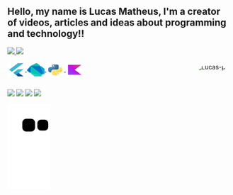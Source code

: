 ## Hello, my name is Lucas Matheus, I'm a creator of videos, articles and ideas about programming and technology!!
<div align="left">
  <a href="https://github.com/LucasMatheusDev">
  <img height="180em" src="https://github-readme-stats.vercel.app/api?username=LucasMatheusDev&show_icons=true&theme=dracula&include_all_commits=true&count_private=true"/>
  <img height="180em" src="https://github-readme-stats.vercel.app/api/top-langs/?username=LucasMatheusDev&layout=compact&langs_count=7&theme=dracula"/>
</div>
<div align="left" style="display: inline_block"><br>
     <img align="center" alt="Lucas-Flutter" height="30" width="40" src="https://raw.githubusercontent.com/devicons/devicon/master/icons/flutter/flutter-original.svg">
   <img align="center" alt="Lucas-Dart" height="30" width="40" src="https://raw.githubusercontent.com/devicons/devicon/master/icons/dart/dart-original.svg">
  <img align="center" alt="Lucas-Python" height="30" width="40" src="https://raw.githubusercontent.com/devicons/devicon/master/icons/python/python-original.svg">
    <img align="center" alt="Lucas-Kotlin" height="30" width="40" src="https://raw.githubusercontent.com/devicons/devicon/master/icons/kotlin/kotlin-original.svg">
  <img align="right" alt="Lucas-pic" height="300" style="border-radius:50px;" src="https://camo.githubusercontent.com/97d0c0c4209208d8ec9573c7e213e05872a9f59b703868647b559b77af601cc6/68747470733a2f2f692e70696e696d672e636f6d2f6f726967696e616c732f65382f66342f35332f65386634353334363961336563393765636433353464663436356437333931332e676966">
</div>
  
  ##
 
<div align="left" > 
  <a href="https://www.youtube.com/@lucasmatheusdev2191/videos" target="_blank"><img src="https://img.shields.io/badge/YouTube-FF0000?style=for-the-badge&logo=youtube&logoColor=white" target="_blank"></a>
  <a href = "mailto:lucasmatheusdev@gmail.com"><img src="https://img.shields.io/badge/-Gmail-%23333?style=for-the-badge&logo=gmail&logoColor=white" target="_blank"></a>
  <a href="https://www.linkedin.com/in/lucasmatheusdev" target="_blank"><img src="https://img.shields.io/badge/-LinkedIn-%230077B5?style=for-the-badge&logo=linkedin&logoColor=white" target="_blank"></a>
  <a href="https://medium.com/@lucasmatheusdev" target="_blank"><img src="https://img.shields.io/badge/-Medium-FCFCFC?style=for-the-badge&logo=medium&logoColor=black" target="_blank"></a>  
 
  ![Snake animation](https://github.com/rafaballerini/rafaballerini/blob/output/github-contribution-grid-snake.svg)
 
</div>
